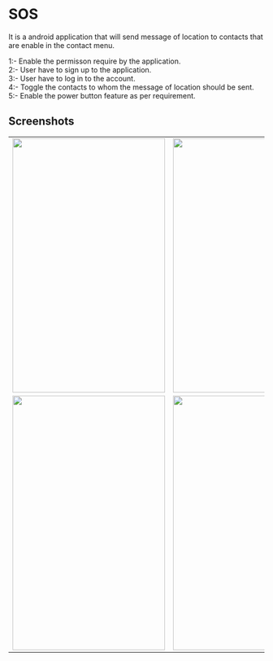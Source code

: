# SOS

It is a android application that will send message of location to contacts that are enable in the contact menu.

1:- Enable the permisson require by the application.<br>
2:- User have to sign up to the application.<br>
3:- User have to log in to the account.<br>
4:- Toggle the contacts to whom the message of location should be sent.<br>
5:- Enable the power button feature as per requirement.<br>

## Screenshots
<table>
  <tr>
    <td><img src="https://user-images.githubusercontent.com/68787547/147870095-46a72ce9-55be-4055-86f9-1cc0cb99a8a6.jpeg" width="300" height="500"></td>
    <td><img src="https://user-images.githubusercontent.com/68787547/147870099-f0055d31-c829-4cb5-b46f-df9085172f19.jpeg" width="300" height="500"></td>
    <td><img src="https://user-images.githubusercontent.com/68787547/147870102-84f4b292-f364-4f97-b5c9-de4f6da2f307.jpeg" width="300" height="500"></td>
  </tr>
  <tr>
    <td><img src="https://user-images.githubusercontent.com/68787547/147870105-4aa8ada4-61fa-4388-aaff-a43db175ef09.jpeg" width="300" height="500"></td>
    <td><img src="https://user-images.githubusercontent.com/68787547/147870106-7f8cf410-f832-492e-8495-61ec36d0c5de.jpeg" width="300" height="500"></td>
    <td><img src="https://user-images.githubusercontent.com/68787547/147876292-a68ce6e4-8497-4586-b029-0c8b131c7039.jpeg" width="300" height="500"></td>  
  </tr>
</table>
